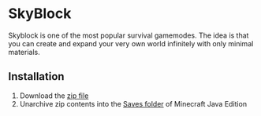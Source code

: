 # SkyBlock
Skyblock is one of the most popular survival gamemodes. The idea is that you can create and expand your very own world infinitely with only minimal materials.

## Installation
1. Download the [zip file](https://github.com/kirbycope/SkyBlock/archive/refs/heads/main.zip)
1. Unarchive zip contents into the [Saves folder](https://help.minecraft.net/hc/en-us/articles/4409159214605-Managing-Data-and-Game-Storage-in-Minecraft-Java-Edition) of Minecraft Java Edition
